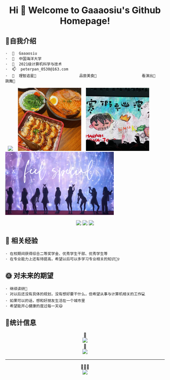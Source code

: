 <h1 align="center">
     Hi 🎉 Welcome to Gaaaosiu's Github Homepage!
</h1>


## 🙋自我介绍

    ·  👋  Gaaaosiu
    ·  🏢  中国海洋大学
    ·  🌱  2021级计算机科学与技术
    ·  📫  peterpan_0530@163.com
    ·  💞  理智追星🌟                   品尝美食🥧                    看演出🎸                             跳舞💃

&nbsp;&nbsp;<img src="https://github.com/Gaaaosiu/Gaaaosiu/blob/main/1.jpg" width="200px">&nbsp;&nbsp;&nbsp;&nbsp;<img src="https://github.com/Gaaaosiu/Gaaaosiu/blob/main/2.jpg" width="200px">&nbsp;&nbsp;&nbsp;&nbsp;<img src="https://github.com/Gaaaosiu/Gaaaosiu/blob/main/3.jpg" width="200px">&nbsp;&nbsp;&nbsp;&nbsp;<img src="https://github.com/Gaaaosiu/Gaaaosiu/blob/main/4.jpg" height="200px">


<div align="center"> 
<p>
  <a href="https://blog.csdn.net/m0_62135967?spm=1010.2135.3001.5343"><img src="https://img.shields.io/static/v1?label=Blog&message=CSDN&color=red"/></a>
  <a href="https://space.bilibili.com/5100282?spm_id_from=333.1007.0.0"><img src="https://img.shields.io/static/v1?label=Video&message=bilbili&color=pink"/></a>
  <a href="https://www.instagram.com/gaaaosiu/"><img src="https://img.shields.io/static/v1?label=Enjoy&message=Instagram&color=orange"/></a>
</p>
</div>
    
## 📝 相关经验

    · 在校期间获得综合二等奖学金、优秀学生干部、优秀学生等
    · 在专业能力上还有待提高，希望以后可以多学习专业相关的知识🙇‍♀️
     
    
## 🌞 对未来的期望

    · 继续读研📙
    · 对以后还没有具体的规划，没有想好要干什么，但希望从事与计算机相关的工作💻
    · 如果可以的话，想和好朋友生活在一个城市里
    · 希望能开心健康的度过每一天😄



## 🚩统计信息
<div align="center">💙</div>
<div align="center"> <img src="https://github-readme-stats.vercel.app/api?username=Gaaaosiu&show_icons=true&theme=tokyonight" /> </div>
<div align="center">💚</div>
<div align="center"> <img src="https://github-readme-streak-stats.herokuapp.com/?user=Gaaaosiu" /> </div>

-------------------------------------------------------------------------------------------------------------
<div align="center"> 💖💖💖 </div>
<div align="center"> <img src="https://profile-counter.glitch.me/Gaaaosiu/count.svg" /> </div>


